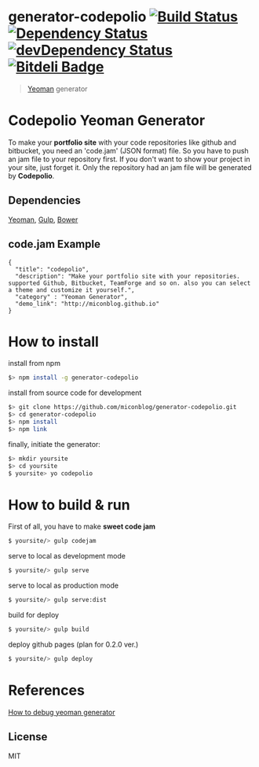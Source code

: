 # generator-codepolio [![Build Status](https://secure.travis-ci.org/miconblog/generator-codepolio.png?branch=master)](https://travis-ci.org/miconblog/generator-codepolio) [![Dependency Status](https://david-dm.org/miconblog/generator-codepolio.svg)](https://david-dm.org/miconblog/generator-codepolio) [![devDependency Status](https://david-dm.org/miconblog/generator-codepolio/dev-status.svg)](https://david-dm.org/miconblog/generator-codepolio#info=devDependencies) [![Bitdeli Badge](https://d2weczhvl823v0.cloudfront.net/miconblog/generator-codepolio/trend.png)](https://bitdeli.com/free "Bitdeli Badge")

> [Yeoman](http://yeoman.io) generator

# Codepolio Yeoman Generator
To make your **portfolio site** with your code repositories like github and bitbucket, you need an 'code.jam' (JSON format) file. So you have to push an jam file to your repository first. If you don't want to show your project in your site, just forget it. Only the repository had an jam file will be generated by **Codepolio**.

## Dependencies
[Yeoman](http://yeoman.io), [Gulp](http://gulpjs.com/), [Bower](http://bower.io/)

## code.jam Example
```
{ 
  "title": "codepolio",
  "description": "Make your portfolio site with your repositories. supported Github, Bitbucket, TeamForge and so on. also you can select a theme and customize it yourself.",
  "category" : "Yeoman Generator",
  "demo_link": "http://miconblog.github.io"
}
```

# How to install

install from npm
```bash
$> npm install -g generator-codepolio
```

install from source code for development
```bash
$> git clone https://github.com/miconblog/generator-codepolio.git
$> cd generator-codepolio
$> npm install
$> npm link
```

finally, initiate the generator:
```bash
$> mkdir yoursite
$> cd yoursite
$ yoursite> yo codepolio
```

# How to build & run 
First of all, you have to make **sweet code jam**
```bash
$ yoursite/> gulp codejam
```

serve to local as development mode
```bash
$ yoursite/> gulp serve
```

serve to local as production mode
```bash
$ yoursite/> gulp serve:dist
```

build for deploy 
```bash
$ yoursite/> gulp build
```

deploy github pages (plan for 0.2.0 ver.)
```bash
$ yoursite/> gulp deploy
```

# References
[How to debug yeoman generator](http://techblog.dorogin.com/2014/04/how-to-debug-yeoman-generator.html)

## License

MIT

